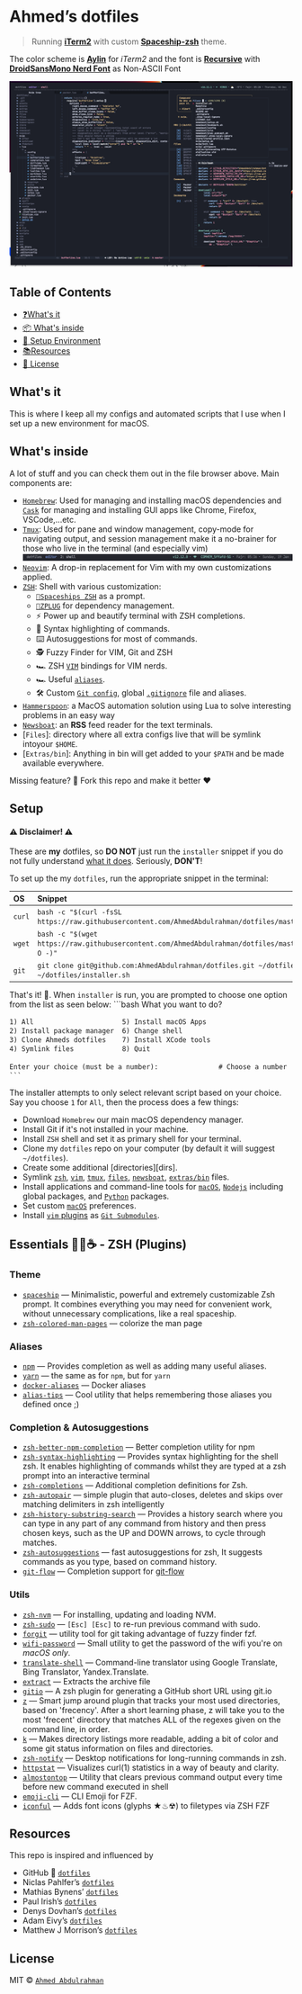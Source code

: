 # Ahmed’s dotfiles

> Running [**iTerm2**](https://www.iterm2.com/) with custom [**Spaceship-zsh**](https://github.com/denysdovhan/spaceship-zsh-theme) theme.

The color scheme is [**Aylin**](https://github.com/AhmedAbdulrahman/aylin-iterm-theme) for _iTerm2_ and the font is [**Recursive**](https://www.recursive.design/) with [**DroidSansMono Nerd Font**](https://github.com/ryanoasis/nerd-fonts) as Non-ASCII Font

![Screenshot](assets/intro.png)

Table of Contents
-----------------

* [❓What's it](#whats-it)
* [📦 What's inside](#whats-in-it)
* [🔧 Setup Environment](#setup)
* [📚Resources](#setup)
* [📄 License](#license)

What's it
----------
This is where I keep all my configs and automated scripts that I use when I set up a new environment for macOS.

What's inside
-------------
A lot of stuff and you can check them out in the file browser above. Main components are:

- [`Homebrew`](https://brew.sh/): Used for managing and installing macOS dependencies and [`Cask`](https://github.com/caskroom/homebrew-cask) for managing and installing GUI apps like Chrome, Firefox, VSCode,...etc.
- [`Tmux`](http://tmux.sourceforge.net/): Used for pane and window management, copy-mode for navigating output, and session management make it a no-brainer for those who live in the terminal (and especially vim)
  ![Screenshot](assets/tmux.png)
- [`Neovim`](https://neovim.io): A drop-in replacement for Vim with my own customizations applied.
- [`ZSH`](http://www.zsh.org/): Shell with various customization:
  - [`🚀Spaceships ZSH`](https://github.com/denysdovhan/spaceship-prompt) as a prompt.
  - [`🌺ZPLUG`](https://zplug.sh) for dependency management.
  - ⚡️ Power up and beautify terminal with ZSH completions.
  - 💄 Syntax highlighting of commands.
  - ⌨️  Autosuggestions for most of commands.
  - 🕵️‍ Fuzzy Finder for VIM, Git and ZSH
  - 🏎 ZSH [`VIM`](./zsh/config/mappings.zsh) bindings for VIM nerds.
  - 🏎 Useful [`aliases`](./zsh/config/aliases.zsh).
  - 🛠 Custom [`Git config`](./files/.gitconfig), global [`.gitignore`](./files/.config/git/.gitignore) file and aliases.
- [`Hammerspoon`](https://www.hammerspoon.org/): a MacOS automation solution  using Lua to solve interesting problems in an easy way
- [`Newsboat`](https://newsboat.org/): an **RSS** feed reader for the text terminals.
- [`Files`]: directory where all extra configs live that will be symlink intoyour `$HOME`.
- [`Extras/bin`]: Anything in bin will get added to your `$PATH` and be made available everywhere.

Missing feature? 🍴 Fork this repo and make it better ❤️

Setup
-----

#### ⚠️ Disclaimer! ⚠️
These are **my** dotfiles, so **DO NOT** just run the `installer` snippet if you do not fully understand
[what it does](./installer.sh). Seriously, **DON'T**!

To set up the my `dotfiles`, run the appropriate snippet in the terminal:

| OS     | Snippet                                                                                                   |
| :----- | :-------------------------------------------------------------------------------------------------------- |
| `curl` | `bash -c "$(curl -fsSL https://raw.githubusercontent.com/AhmedAbdulrahman/dotfiles/master/installer.sh)"` |
| `wget` | `bash -c "$(wget https://raw.githubusercontent.com/AhmedAbdulrahman/dotfiles/master/installer.sh -O -)"`  |
| `git`  | `git clone git@github.com:AhmedAbdulrahman/dotfiles.git ~/dotfiles && source ~/dotfiles/installer.sh`     |

That's it! 🎉. When `installer` is run, you are prompted to choose one option from the list as seen below:
    ```bash
    What you want to do?

    1) All                      5) Install macOS Apps
    2) Install package manager  6) Change shell
    3) Clone Ahmeds dotfiles    7) Install XCode tools
    4) Symlink files            8) Quit

    Enter your choice (must be a number):               # Choose a number
    ```
The installer attempts to only select relevant script based on your choice. Say you choose `1` for `All`, then the process does a few things:

* Download `Homebrew` our main macOS dependency manager.
* Install Git if it's not installed in your machine.
* Install `ZSH` shell and set it as primary shell for your terminal.
* Clone my `dotfiles` repo on your computer (by default it will suggest `~/dotfiles`).
* Create some additional [directories][dirs].
* Symlink [`zsh`](zsh), [`vim`](vim), [`tmux`](tmux), [`files`](files), [`newsboat`](newsboat), [`extras/bin`](extras/bin) files.
* Install applications and command-line tools for [`macOS`](scripts/brew.zsh), [`Nodejs`](scripts/nodejs.zsh) including global packages, and [`Python`](scripts/python-packages.zsh) packages.
* Set custom [`macOS`](extras/macos/.macos) preferences.
* Install [`vim` plugins](vim/pack/bundle/start) as [`Git Submodules`](https://git-scm.com/book/en/v2/Git-Tools-Submodules).

## Essentials 👩‍💻☕️ - ZSH (Plugins)

### Theme
- [`spaceship`](https://github.com/denysdovhan/spaceship-prompt) — Minimalistic, powerful and extremely customizable Zsh prompt. It combines everything you may need for convenient work, without unnecessary complications, like a real spaceship.
- [`zsh-colored-man-pages`](https://github.com/ael-code/zsh-colored-man-pages) — colorize the man page

### Aliases
- [`npm`](https://github.com/igoradamenko/npm.plugin.zsh) — Provides completion as well as adding many useful aliases.
- [`yarn`](https://github.com/g-plane/zsh-yarn-autocompletions) — the same as for `npm`, but for `yarn`
- [`docker-aliases`](https://github.com/webyneter/docker-aliases) — Docker aliases
- [`alias-tips`](https://github.com/djui/alias-tips) — Cool utility that helps remembering those aliases you defined once ;)

### Completion & Autosuggestions
- [`zsh-better-npm-completion`](https://github.com/lukechilds/zsh-better-npm-completion) — Better completion utility for npm
- [`zsh-syntax-highlighting`](https://github.com/zsh-users/zsh-syntax-highlighting) — Provides syntax highlighting for the shell zsh. It enables highlighting of commands whilst they are typed at a zsh prompt into an interactive terminal
- [`zsh-completions`](https://github.com/zsh-users/zsh-completions) — Additional completion definitions for Zsh.
- [`zsh-autopair`](https://github.com/hlissner/zsh-autopair) — simple plugin that auto-closes, deletes and skips over matching delimiters in zsh intelligently
- [`zsh-history-substring-search`](https://github.com/zsh-users/zsh-history-substring-search) — Provides a history search where you can type in any part of any command from history and then press chosen keys, such as the UP and DOWN arrows, to cycle through matches.
- [`zsh-autosuggestions`](https://github.com/zsh-users/zsh-autosuggestions) — fast autosuggestions for zsh, It suggests commands as you type, based on command history.
- [`git-flow`](https://github.com/bobthecow/git-flow-completion) — Completion support for [git-flow](https://github.com/nvie/gitflow)

### Utils
- [`zsh-nvm`](https://github.com/lukechilds/zsh-nvm) — For installing, updating and loading NVM.
- [`zsh-sudo`](https://github.com/hcgraf/zsh-sudo) — `[Esc] [Esc]` to re-run previous command with sudo.
- [`forgit`](https://github.com/wfxr/forgit) — utility tool for git taking advantage of fuzzy finder fzf.
- [`wifi-password`](https://github.com/rauchg/wifi-password) — Small utility to get the password of the wifi you're on _macOS only_.
- [`translate-shell`](https://github.com/soimort/translate-shell) — Command-line translator using Google Translate, Bing Translator, Yandex.Translate.
- [`extract`](https://github.com/thetic/extract) — Extracts the archive file
- [`gitio`](https://github.com/denysdovhan/gitio-zsh) — A zsh plugin for generating a GitHub short URL using git.io
- [`z`](https://github.com/rupa/z) — Smart jump around plugin that tracks your most used directories, based on 'frecency'. After a short learning phase, z will take you to the most 'frecent' directory that matches ALL of the regexes given on the command line, in order.
- [`k`](https://github.com/supercrabtree/k) — Makes directory listings more readable, adding a bit of color and some git status information on files and directories.
- [`zsh-notify`](https://github.com/marzocchi/zsh-notify) — Desktop notifications for long-running commands in zsh.
- [`httpstat`](https://github.com/reorx/httpstat) — Visualizes curl(1) statistics in a way of beauty and clarity.
- [`almostontop`](https://github.com/Valiev/almostontop) — Utility that clears previous command output every time before new command executed in shell
- [`emoji-cli`](https://github.com/wfxr/emoji-cli) — CLI Emoji for FZF.
- [`iconful`](https://github.com/wfxr/emoji-cli) — Adds font icons (glyphs ★♨☢) to filetypes via ZSH FZF

Resources
---------

This repo is inspired and influenced by

- GitHub 💞 [`dotfiles`](http://dotfiles.github.io/)
- Niclas Pahlfer’s [`dotfiles`](https://github.com/Npahlfer)
- Mathias Bynens’ [`dotfiles`](https://github.com/mathiasbynens/dotfiles)
- Paul Irish’s [`dotfiles`](https://github.com/paulirish/dotfiles)
- Denys Dovhan’s [`dotfiles`](https://github.com/denysdovhan/dotfiles)
- Adam Eivy’s [`dotfiles`](https://github.com/atomantic/dotfiles)
- Matthew J Morrison’s [`dotfiles`](https://github.com/mattjmorrison/dotfiles)

License
-------

MIT © [`Ahmed Abdulrahman`](LICENSE.txt)
